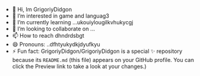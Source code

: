 - 👋 Hi, Im GrigoriyDidgon
- 👀 I’m interested in game and languag3
- 🌱 I’m currently learning ...ukouiylougilkvhukycgj
- 💞️ I’m looking to collaborate on ...
- 📫 How to reach dhndrdsbgt
- 😄 Pronouns: ..dfhtyukydkjdyufkyu
- ⚡ Fun fact:
GrigoriyDidgon/GrigoriyDidgon is a special ✨ repository because its `README.md` (this file) appears on your GitHub profile.
You can click the Preview link to take a look at your changes.)
